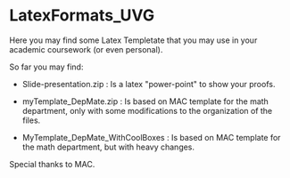 # LatexFormats_UVG

Here you may find some Latex Templetate that you may use in your academic coursework (or even personal).

So far you may find:

- Slide-presentation.zip  : Is a latex "power-point" to show your proofs.

- myTemplate_DepMate.zip : Is based on MAC template for the math department, only with some modifications to the organization of the files.

- MyTemplate_DepMate_WithCoolBoxes : Is based on MAC template for the math department, but with heavy changes.

Special thanks to MAC.


